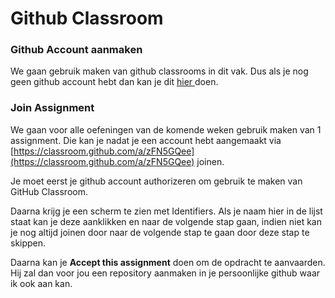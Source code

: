 # Github Classroom

### Github Account aanmaken

We gaan gebruik maken van github classrooms in dit vak. Dus als je nog geen github account hebt dan kan je dit [hier ](https://www.github.com)doen. 

### Join Assignment

We gaan voor alle oefeningen van de komende weken gebruik maken van 1 assignment. Die kan je nadat je een account hebt aangemaakt via [https://classroom.github.com/a/zFN5GQee](https://classroom.github.com/a/zFN5GQee) joinen. 

Je moet eerst je github account authorizeren om gebruik te maken van GitHub Classroom.

Daarna krijg je een scherm te zien met Identifiers. Als je naam hier in de lijst staat kan je deze aanklikken en naar de volgende stap gaan, indien niet kan je nog altijd joinen door naar de volgende stap te gaan door deze stap te skippen.

Daarna kan je **Accept this assignment** doen om de opdracht te aanvaarden. Hij zal dan voor jou een repository aanmaken in je persoonlijke github waar ik ook aan kan. 





